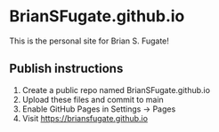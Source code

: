 # BrianSFugate.github.io

This is the personal site for Brian S. Fugate!

## Publish instructions
1. Create a public repo named BrianSFugate.github.io
2. Upload these files and commit to main
3. Enable GitHub Pages in Settings → Pages
4. Visit https://briansfugate.github.io
